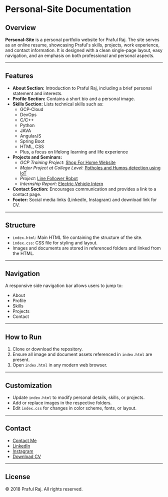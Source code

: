 # Personal-Site Documentation

## Overview

**Personal-Site** is a personal portfolio website for Praful Raj. The site serves as an online resume, showcasing Praful's skills, projects, work experience, and contact information. It is designed with a clean single-page layout, easy navigation, and an emphasis on both professional and personal aspects.

---

## Features

- **About Section:** Introduction to Praful Raj, including a brief personal statement and interests.
- **Profile Section:** Contains a short bio and a personal image.
- **Skills Section:** Lists technical skills such as:
  - GCP-Cloud
  - DevOps
  - C/C++
  - Python
  - JAVA
  - AngularJS
  - Spring Boot
  - HTML, CSS
  - Plus, a focus on lifelong learning and life experience
- **Projects and Seminars:**
  - *GCP Training Project*: [Shop For Home Website](Shop-For-Home.pdf)
  - *Major Project at College Level*: [Potholes and Humps detection using IoT](Potholes-and-Humps-detection.pdf)
  - *Project*: [Line Follower Robot](LFR-Miniproject-Seminar-Report.pdf)
  - *Internship Report*: [Electric Vehicle Intern](PRAFULRAJ_InternshipReport.pdf)
- **Contact Section:** Encourages communication and provides a link to a contact page.
- **Footer:** Social media links (LinkedIn, Instagram) and download link for CV.

---

## Structure

- `index.html`: Main HTML file containing the structure of the site.
- `index.css`: CSS file for styling and layout.
- Images and documents are stored in referenced folders and linked from the HTML.

---

## Navigation

A responsive side navigation bar allows users to jump to:
- About
- Profile
- Skills
- Projects
- Contact

---

## How to Run

1. Clone or download the repository.
2. Ensure all image and document assets referenced in `index.html` are present.
3. Open `index.html` in any modern web browser.

---

## Customization

- Update `index.html` to modify personal details, skills, or projects.
- Add or replace images in the respective folders.
- Edit `index.css` for changes in color scheme, fonts, or layout.

---

## Contact

- [Contact Me](https://praful-raj.github.io/Contact_Praful/)
- [LinkedIn](https://www.linkedin.com/in/praful-raj-0b201416b)
- [Instagram](https://www.instagram.com/_praful_raj_?r=nametag)
- [Download CV](CV-1.pdf)

---

## License

© 2018 Praful Raj. All rights reserved.
